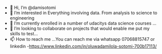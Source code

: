 - 👋 Hi, I’m @damisotomi
- 👀 I’m interested in Everything involving data. From analysis to science to engineering
- 🌱 I’m currently enrolled in a number of udacitys data science courses ...
- 💞️ I’m looking to collaborate on projects that would enable me put my skills to test...
- 📫 How to reach me ...You can reach me via whatsapp 07068815747 or linkedin -https://www.linkedin.com/in/oluwadamilola-sotomi-700b17113/

<!---
damisotomi/damisotomi is a ✨ special ✨ repository because its `README.md` (this file) appears on your GitHub profile.
You can click the Preview link to take a look at your changes.
--->
